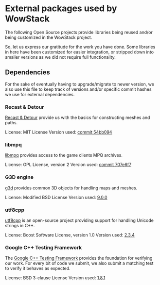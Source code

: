 # External packages used by WowStack

The following Open Source projects provide libraries being reused and/or being
customized in the WowStack project.

So, let us express our gratitude for the work you have done. Some libraries in
here have been customized for easier integration, or stripped down into smaller
versions as we did not require full functionality.

## Dependencies

For the sake of eventually having to upgrade/migrate to newer version, we also
use this file to keep track of versions and/or specific commit hashes we use
for external dependencies.

### Recast & Detour

[Recast & Detour][recast] provide us with the basics for constructing meshes
and paths.

License: MIT License
Version used: [commit 54bb094](https://github.com/recastnavigation/recastnavigation/commit/54bb0943e5174a71eeeca11919920f685760a4f0)

### libmpq

[libmpq][mpq] provides access to the game clients MPQ archives.

License: GPL License, version 2
Version used: [commit 707e6f7](https://github.com/ge0rg/libmpq/commit/707e6f7c6d70524e2ff895d9907b93df5e9768d0)

### G3D engine

[g3d][g3d] provides common 3D objects for handling maps and meshes.

License: Modified BSD License
Version used: [9.0.0](https://sourceforge.net/projects/g3d/files/g3d-cpp/9.00/)

### utf8cpp

[utf8cpp][utf8cpp] is an open-source project providing support for handling
Unicode strings in C++.

License: Boost Software License, version 1.0
Version used: [2.3.4](https://sourceforge.net/projects/utfcpp/files/utf8cpp_2x/Release%202.3.4/)

### Google C++ Testing Framework

The [Google C++ Testing Framework][gtest] provides the foundation for verifying
our work. For every bit of code we submit, we also submit a matching test to
verify it behaves as expected.

License: BSD 3-clause License
Version used: [1.8.1](https://github.com/google/googletest/releases/tag/release-1.8.1)

[recast]: https://github.com/recastnavigation/recastnavigation
[mpq]: https://github.com/ge0rg/libmpq
[g3d]: https://sourceforge.net/projects/g3d/
[spdlog]: https://github.com/gabime/spdlog
[utf8cpp]: http://utfcpp.sourceforge.net/
[gtest]: https://github.com/google/googletest
